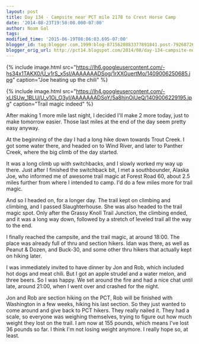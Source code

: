 ```yaml
---
layout: post
title: Day 134 - Campsite near PCT mile 2178 to Crest Horse Camp
date: '2014-08-23T19:50:00.000-07:00'
author: Noam Gal
tags:
modified_time: '2015-06-19T08:06:03.695-07:00'
blogger_id: tag:blogger.com,1999:blog-8715620883377891841.post-7926872675067803736
blogger_orig_url: http://pct14.blogspot.com/2014/08/day-134-campsite-near-pct-mile-2178-to.html
---
```


{% include image.html src="https://lh6.googleusercontent.com/-hs34x1TAKX0/U_v1rS_x5sI/AAAAAAADSog/1rXXGuertMo/1409006250685.jpg" caption="Joe heating up the chili" %}

{% include image.html src="https://lh4.googleusercontent.com/-xLISUw_1BLU/U_v1Oj_O3yI/AAAAAAADSoY/5a8hjnOiUeQ/1409006229195.jpg" caption="Trail magic indeed" %}

After making 1 more mile last night, I decided I'll make 2 more today, just to make tomorrow easier. Those last miles at the end of the day seem pretty easy anyway.

At the beginning of the day I had a long hike down towards Trout Creek. I got some water there, and headed on to Wind River, and later to Panther Creek, where the big climb of the day started.

It was a long climb up with switchbacks, and I slowly worked my way up there. Just after I finished the switchback bit, I met a southbounder, Alaska Joe, who informed me of awesome trail magic at Forest Road 60, about 2.5 miles further from where I intended to camp. I'd do a few miles more for trail magic.

And so I headed on, for a longer day. The trail kept on climbing and climbing, and I passed Slaughterhouse. She was also headed to the trail magic spot. Only after the Grassy Knoll Trail Junction, the climbing ended, and it was a long way down, followed by a stretch of leveled trail all the way to the end.

I finally reached the campsite, and the trail magic, at around 18:00. The place was already full of thru and section hikers. Idan was there, as well as Peanut & Dozen, and Buck-30, and some other thru hikers that actually kept on hiking later.

I was immediately invited to have dinner by Jon and Rob, which included hot dogs and meat chili. But I got an apple strudel and a water melon, and three beers. So I was happy. We set around the fire and had a nice chat until late, around 21:00, when I went over and crashed for the night.

Jon and Rob are section hiking on the PCT, Rob will be finished with Washington in a few weeks, hiking his last section. So they just wanted to come around and give back to PCT hikers. They really nailed it. They had a scale, so everyone was weighing themselves, trying to figure out how much weight they lost on the trail. I am now at 155 pounds, which means I've lost 36 pounds so far. I think I'm not losing weight anymore. I really hope so, at least.
